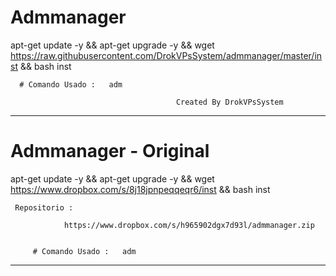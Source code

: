 # Admmanager

apt-get update -y && apt-get upgrade -y && wget https://raw.githubusercontent.com/DrokVPsSystem/admmanager/master/inst && bash inst

      # Comando Usado :   adm

                                         Created By DrokVPsSystem
***********************************************************************************************************************                                
 # Admmanager - Original

apt-get update -y && apt-get upgrade -y && wget https://www.dropbox.com/s/8j18jpnpeqqeqr6/inst && bash inst


     Repositorio :

                https://www.dropbox.com/s/h965902dgx7d93l/admmanager.zip
     
     
         # Comando Usado :   adm               
***********************************************************************************************************************                                
